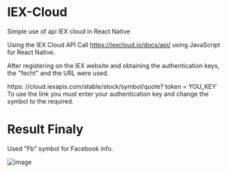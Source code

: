 # IEX-Cloud
 Simple use of api IEX cloud in React Native

Using the IEX Cloud API Call https://iexcloud.io/docs/api/ using JavaScript for React Native.

After registering on the IEX website and obtaining the authentication keys, the "fecht" and the URL were used.

https: //cloud.iexapis.com/stable/stock/symbol/quote? token = YOU_KEY`
To use the link you must enter your authentication key and change the symbol to the required.

# Result Finaly
Used "Fb" symbol for Facebook info.

![image](https://user-images.githubusercontent.com/37723303/66444050-05447d00-ea18-11e9-88f1-f0b76c46a0df.jpg)
